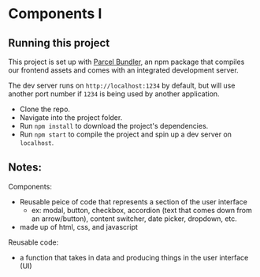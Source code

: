# Components I

## Running this project 

This project is set up with [Parcel Bundler](https://parceljs.org/), an npm package
that compiles our frontend assets and comes with an integrated development server.

The dev server runs on `http://localhost:1234` by default, but will use another port
number if `1234` is being used by another application.

- Clone the repo.
- Navigate into the project folder.
- Run `npm install` to download the project's dependencies.
- Run `npm start` to compile the project and spin up a dev server on `localhost`.


## Notes:
Components:
- Reusable peice of code that represents a section of the user interface
    - ex: modal, button, checkbox, accordion (text that comes down from an arrow/button), content switcher, date picker, dropdown, etc.
- made up of html, css, and javascript

Reusable code:
- a function that takes in data and producing things in the user interface (UI)

